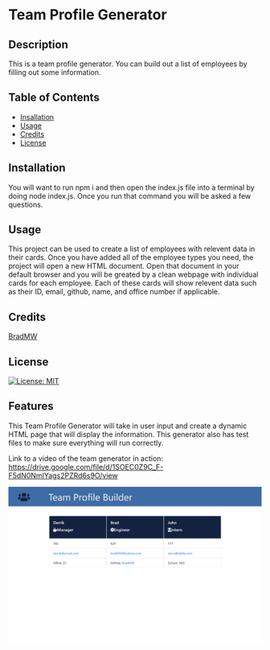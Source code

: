 # Team Profile Generator

 ## Description
  This is a team profile generator. You can build out a list of employees by filling out some information.

 ## Table of Contents
  - [Insallation](#installation)
  - [Usage](#usage)
  - [Credits](#credits)
  - [License](#license)

 ## Installation
  You will want to run npm i and then open the index.js file into a terminal by doing node index.js. Once you run that command you will be asked a few questions.

 ## Usage
  This project can be used to create a list of employees with relevent data in their cards. Once you have added all of the employee types you need, the project will open a new HTML document. Open that document in your default browser and you will be greated by a clean webpage with individual cards for each employee. Each of these cards will show relevent data such as their ID, email, github, name, and office number if applicable.

 ## Credits
  [BradMW](https://github.com/BradMW)

 ## License
  [![License: MIT](https://img.shields.io/badge/License-MIT-yellow.svg)](https://opensource.org/licenses/MIT)

 ## Features
  This Team Profile Generator will take in user input and create a dynamic HTML page that will display the information. This generator also has test files to make sure everything will run correctly. 

Link to a video of the team generator in action:
https://drive.google.com/file/d/1SOEC0Z9C_F-F5dN0NmIYags2PZRd6s9O/view

  ![a screen shot of the deployed page.](HW10-BO.png)
